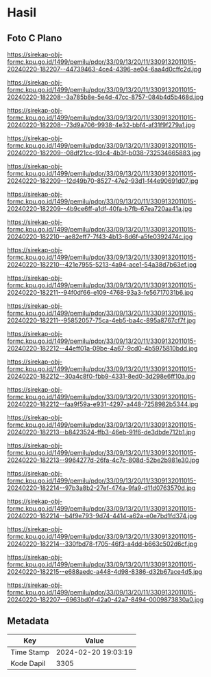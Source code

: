 # Hasil

## Foto C Plano

https://sirekap-obj-formc.kpu.go.id/1499/pemilu/pdpr/33/09/13/20/11/3309132011015-20240220-182207--44739463-4ce4-4396-ae04-6aa4d0cffc2d.jpg

https://sirekap-obj-formc.kpu.go.id/1499/pemilu/pdpr/33/09/13/20/11/3309132011015-20240220-182208--3a785b8e-5e4d-47cc-8757-084b4d5b468d.jpg

https://sirekap-obj-formc.kpu.go.id/1499/pemilu/pdpr/33/09/13/20/11/3309132011015-20240220-182208--73d9a706-9938-4e32-bbf4-af31f9f279a1.jpg

https://sirekap-obj-formc.kpu.go.id/1499/pemilu/pdpr/33/09/13/20/11/3309132011015-20240220-182209--08df21cc-93c4-4b3f-b038-732534665883.jpg

https://sirekap-obj-formc.kpu.go.id/1499/pemilu/pdpr/33/09/13/20/11/3309132011015-20240220-182209--12d49b70-8527-47e2-93d1-f44e90691d07.jpg

https://sirekap-obj-formc.kpu.go.id/1499/pemilu/pdpr/33/09/13/20/11/3309132011015-20240220-182209--4b9ce6ff-a1df-40fa-b7fb-67ea720aa41a.jpg

https://sirekap-obj-formc.kpu.go.id/1499/pemilu/pdpr/33/09/13/20/11/3309132011015-20240220-182210--ae82eff7-7f43-4b13-8d6f-a5fe0392474c.jpg

https://sirekap-obj-formc.kpu.go.id/1499/pemilu/pdpr/33/09/13/20/11/3309132011015-20240220-182210--421e7955-5213-4a94-ace1-54a38d7b63ef.jpg

https://sirekap-obj-formc.kpu.go.id/1499/pemilu/pdpr/33/09/13/20/11/3309132011015-20240220-182211--94f0df66-e109-4768-93a3-fe56717031b6.jpg

https://sirekap-obj-formc.kpu.go.id/1499/pemilu/pdpr/33/09/13/20/11/3309132011015-20240220-182211--95852057-75ca-4eb5-ba4c-895a8767cf7f.jpg

https://sirekap-obj-formc.kpu.go.id/1499/pemilu/pdpr/33/09/13/20/11/3309132011015-20240220-182212--44eff01a-09be-4a67-9cd0-4b5975810bdd.jpg

https://sirekap-obj-formc.kpu.go.id/1499/pemilu/pdpr/33/09/13/20/11/3309132011015-20240220-182212--30a4c8f0-fbb9-4331-8ed0-3d298e6ff10a.jpg

https://sirekap-obj-formc.kpu.go.id/1499/pemilu/pdpr/33/09/13/20/11/3309132011015-20240220-182212--faa9f59a-e931-4297-a448-7258982b5344.jpg

https://sirekap-obj-formc.kpu.go.id/1499/pemilu/pdpr/33/09/13/20/11/3309132011015-20240220-182213--b8423524-ffb3-46eb-91f6-de3dbde712b1.jpg

https://sirekap-obj-formc.kpu.go.id/1499/pemilu/pdpr/33/09/13/20/11/3309132011015-20240220-182213--9964277d-26fa-4c7c-808d-52be2b981e30.jpg

https://sirekap-obj-formc.kpu.go.id/1499/pemilu/pdpr/33/09/13/20/11/3309132011015-20240220-182214--97b3a8b2-27ef-474a-9fa9-d11d0763570d.jpg

https://sirekap-obj-formc.kpu.go.id/1499/pemilu/pdpr/33/09/13/20/11/3309132011015-20240220-182214--b4f9e793-9d74-4414-a62a-e0e7bd1fd374.jpg

https://sirekap-obj-formc.kpu.go.id/1499/pemilu/pdpr/33/09/13/20/11/3309132011015-20240220-182214--330fbd78-f705-46f3-a4dd-b663c502d6cf.jpg

https://sirekap-obj-formc.kpu.go.id/1499/pemilu/pdpr/33/09/13/20/11/3309132011015-20240220-182215--e688aedc-a448-4d98-8386-d32b67ace4d5.jpg

https://sirekap-obj-formc.kpu.go.id/1499/pemilu/pdpr/33/09/13/20/11/3309132011015-20240220-182207--6963bd0f-42a0-42a7-8494-0009873830a0.jpg


## Metadata

| Key        | Value               |
| ---------- | ------------------- |
| Time Stamp | 2024-02-20 19:03:19 |
| Kode Dapil | 3305                |



